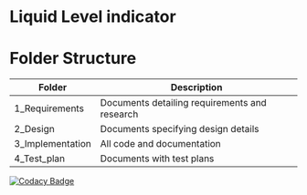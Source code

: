 # Liquid Level indicator

# Folder Structure

Folder | Description
------ | -----------
1_Requirements | Documents detailing requirements and research
2_Design | Documents specifying design details
3_Implementation | All code and documentation
4_Test_plan | Documents with test plans

[![Codacy Badge](https://app.codacy.com/project/badge/Grade/ccdb81aecf0f4708896daed831b1bea6)](https://www.codacy.com/gh/Bhavani-24/M2_Liquid_Level_indicator/dashboard?utm_source=github.com&amp;utm_medium=referral&amp;utm_content=Bhavani-24/M2_Liquid_Level_indicator&amp;utm_campaign=Badge_Grade)
